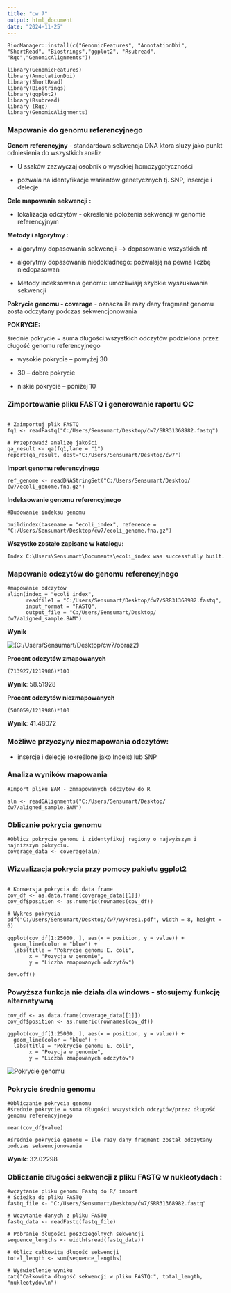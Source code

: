 ```yaml
---
title: "cw 7"
output: html_document
date: "2024-11-25"
---
```


```{r}
BiocManager::install(c("GenomicFeatures", "AnnotationDbi", 
"ShortRead", "Biostrings","ggplot2", "Rsubread", "Rqc","GenomicAlignments"))
```

```{r}
library(GenomicFeatures) 
library(AnnotationDbi)
library(ShortRead)
library(Biostrings)
library(ggplot2)
library(Rsubread)
library (Rqc)
library(GenomicAlignments)
```

### Mapowanie do genomu referencyjnego

**Genom referencyjny** - standardowa sekwencja DNA ktora sluzy jako punkt odniesienia do wszystkich analiz

-   U ssaków zazwyczaj osobnik o wysokiej homozygotyczności

-   pozwala na identyfikacje wariantów genetycznych tj. SNP, insercje i delecje

**Cele mapowania sekwencji :**

-   lokalizacja odczytów - określenie położenia sekwencji w genomie referencyjnym

**Metody i algorytmy :**

-   algorytmy dopasowania sekwencji --\> dopasowanie wszystkich nt

-   algorytmy dopasowania niedokładnego: pozwalają na pewna liczbę niedopasowań

-   Metody indeksowania genomu: umożliwiają szybkie wyszukiwania sekwencji

**Pokrycie genomu - coverage** - oznacza ile razy dany fragment genomu zosta odczytany podczas sekwencjonowania

**POKRYCIE:**

średnie pokrycie = suma długości wszystkich odczytów podzielona przez długość genomu referencyjnego

-   wysokie pokrycie – powyżej 30

-   30 – dobre pokrycie

-   niskie pokrycie – poniżej 10

### Zimportowanie pliku FASTQ i generowanie raportu QC

```{r}

# Zaimportuj plik FASTQ
fq1 <- readFastq("C:/Users/Sensumart/Desktop/ćw7/SRR31368982.fastq")

# Przeprowadź analizę jakości
qa_result <- qa(fq1,lane = "1")
report(qa_result, dest="C:/Users/Sensumart/Desktop/ćw7")
```

**Import genomu referencyjnego**

```{r}
ref_genome <- readDNAStringSet("C:/Users/Sensumart/Desktop/ćw7/ecoli_genome.fna.gz")
```

**Indeksowanie genomu referencyjnego**

```{r}
#Budowanie indeksu genomu

buildindex(basename = "ecoli_index", reference = "C:/Users/Sensumart/Desktop/ćw7/ecoli_genome.fna.gz")
```

**Wszystko zostało zapisane w katalogu:**

```         
Index C:\Users\Sensumart\Documents\ecoli_index was successfully built. 
```

### Mapowanie odczytów do genomu referencyjnego

```{r}
#mapowanie odczytów 
align(index = "ecoli_index",
      readfile1 = "C:/Users/Sensumart/Desktop/ćw7/SRR31368982.fastq",
      input_format = "FASTQ",
      output_file = "C:/Users/Sensumart/Desktop/ćw7/aligned_sample.BAM")
```

**Wynik**

![(C:/Users/Sensumart/Desktop/ćw7/obraz2)](C:/Users/Sensumart/Desktop/ćw7/obraz2.jpg)

**Procent odczytów zmapowanych**

```{r}
(713927/1219986)*100
```

**Wynik**: 58.51928

**Procent odczytów niezmapowanych**

```{r}
(506059/1219986)*100
```

**Wynik**: 41.48072

### Możliwe przyczyny niezmapowania odczytów:

-   insercje i delecje (określone jako Indels) lub SNP

### Analiza wyników mapowania

```{r}
#Import pliku BAM - zmmapowanych odczytów do R

aln <- readGAlignments("C:/Users/Sensumart/Desktop/ćw7/aligned_sample.BAM")
```

### Oblicznie pokrycia genomu

```{r}
#Oblicz pokrycie genomu i zidentyfikuj regiony o najwyższym i najniższym pokryciu.
coverage_data <- coverage(aln)
```

### Wizualizacja pokrycia przy pomocy pakietu ggplot2

```{r}

# Konwersja pokrycia do data frame
cov_df <- as.data.frame(coverage_data[[1]])
cov_df$position <- as.numeric(rownames(cov_df))

# Wykres pokrycia
pdf("C:/Users/Sensumart/Desktop/ćw7/wykres1.pdf", width = 8, height = 6)

ggplot(cov_df[1:25000, ], aes(x = position, y = value)) +
  geom_line(color = "blue") +
  labs(title = "Pokrycie genomu E. coli",
       x = "Pozycja w genomie",
       y = "Liczba zmapowanych odczytów")
       
dev.off()
```

### Powyższa funkcja nie działa dla windows - stosujemy funkcję alternatywną

```{r}
cov_df <- as.data.frame(coverage_data[[1]])
cov_df$position <- as.numeric(rownames(cov_df))

ggplot(cov_df[1:25000, ], aes(x = position, y = value)) +
  geom_line(color = "blue") +
  labs(title = "Pokrycie genomu E. coli",
       x = "Pozycja w genomie",
       y = "Liczba zmapowanych odczytów")

```

![Pokrycie genomu](C:/Users/Sensumart/Desktop/ćw7/wykres3.jpg)

### Pokrycie średnie genomu

```{r}
#Obliczanie pokrycia genomu 
#średnie pokrycie = suma długości wszystkich odczytów/przez długość genomu referencyjnego

mean(cov_df$value) 

#średnie pokrycie genomu = ile razy dany fragment został odczytany podczas sekwencjonowania
```

**Wynik**: 32.02298

### Obliczanie długości sekwencji z pliku FASTQ w nukleotydach :

```{r}
#wczytanie pliku genomu Fastq do R/ import 
# Ścieżka do pliku FASTQ
fastq_file <- "C:/Users/Sensumart/Desktop/ćw7/SRR31368982.fastq"

# Wczytanie danych z pliku FASTQ
fastq_data <- readFastq(fastq_file)

# Pobranie długości poszczególnych sekwencji
sequence_lengths <- width(sread(fastq_data))

# Oblicz całkowitą długość sekwencji
total_length <- sum(sequence_lengths)

# Wyświetlenie wyniku
cat("Całkowita długość sekwencji w pliku FASTQ:", total_length, "nukleotydów\n")
```
